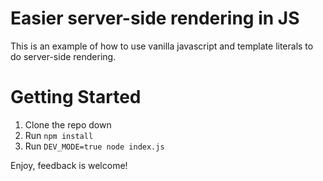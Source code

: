 # Easier server-side rendering in JS

This is an example of how to use vanilla javascript and template literals to do server-side rendering. 

# Getting Started

1. Clone the repo down
2. Run `npm install`
3. Run `DEV_MODE=true node index.js`

Enjoy, feedback is welcome!